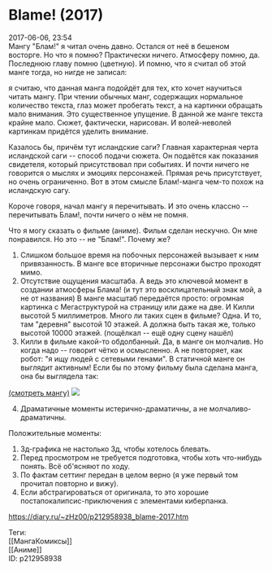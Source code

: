 Blame! (2017)
==============

   
 2017-06-06, 23:54   
  Мангу "Блам!" я читал очень давно. Остался от неё в бешеном восторге. Но что я помню? Практически ничего. Атмосферу помню, да. Последнюю главу помню (цветную). И помню, что я считал об этой манге тогда, но нигде не записал:   
   
 я считаю, что данная манга подойдёт для тех, кто хочет научиться читать мангу. При чтении обычных манг, содержащих нормальное количество текста, глаз может пробегать текст, а на картинки обращать мало внимания. Это существенное упущение. В данной же манге текста крайне мало. Сюжет, фактически, нарисован. И волей-неволей картинкам придётся уделить внимание.   
   
 Казалось бы, причём тут исландские саги? Главная характерная черта исландской саги -- способ подачи сюжета. Он подаётся как показания свидетеля, который присутствовал при событиях. И почти ничего не говорится о мыслях и эмоциях персонажей. Прямая речь присутствует, но очень ограниченно. Вот в этом смысле Блам!-манга чем-то похож на исландскую сагу.   
   
 Короче говоря, начал мангу я перечитывать. И это очень классно -- перечитывать Блам!, почти ничего о нём не помня.   
   
 Что я могу сказать о фильме (аниме). Фильм сделан нескучно. Он мне понравился. Но это -- не "Блам!". Почему же?   
 1. Слишком большое время на побочных персонажей вызывает к ним привязанность. В манге все вторичные персонажи быстро проходят мимо.   
 2. Отсутствие ощущения масштаба. А ведь это ключевой момент в создании атмосферы Блама! (и тут это восклицательный знак мой, а не от названия) В манге масштаб передаётся просто: огромная картинка с Мегаструктурой на страницу или даже на две. И Килли высотой 5 миллиметров. Много ли таких сцен в фильме? Одна. И то, там "деревня" высотой 10 этажей. А должна быть такая же, только высотой 10000 этажей. (пощёлкал -- ещё одну сцену нашёл)   
 3. Килли в фильме какой-то обдолбанный. Да, в манге он молчалив. Но когда надо -- говорит чётко и осмысленно. А не повторяет, как робот: "я ищу людей с сетевыми генами". В статичной манге он выглядит активным! Если бы по этому фильму была сделана манга, она бы выглядела так:   
   
   [(смотреть мангу)](https://zHz00.diary.ru/p212958938.htm?index=1#linkmore212958938m1)    ![](https://i.imgur.com/DPvU3tG.png)      
   
 4. Драматичные моменты истерично-драматичны, а не молчаливо-драматичны.   
   
 Положительные моменты:   
 1. 3д-графика не настолько 3д, чтобы хотелось блевать.   
 2. Перед просмотром не требуется подготовка, чтобы хоть что-нибудь понять. Всё об'ясняют по ходу.   
 3. По фактам сеттинг передан в целом верно (я уже первый том прочитал повторно и вижу).   
 4. Если абстрагироваться от оригинала, то это хорошие постапокалипсис-приключения с элементами киберпанка.   
    
 <https://diary.ru/~zHz00/p212958938_blame-2017.htm>   
   
 Теги:   
 [[МангаКомиксы]]   
 [[Аниме]]   
 ID: p212958938